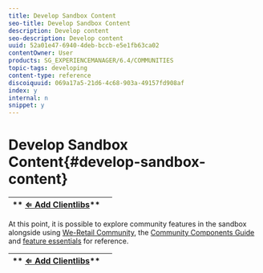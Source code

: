 ```yaml
---
title: Develop Sandbox Content
seo-title: Develop Sandbox Content
description: Develop content 
seo-description: Develop content 
uuid: 52a01e47-6940-4deb-bccb-e5e1fb63ca02
contentOwner: User
products: SG_EXPERIENCEMANAGER/6.4/COMMUNITIES
topic-tags: developing
content-type: reference
discoiquuid: 069a17a5-21d6-4c68-903a-49157fd908af
index: y
internal: n
snippet: y
---
```


# Develop Sandbox Content{#develop-sandbox-content}

| ** [⇐ Add Clientlibs](../../communities/using/add-clientlibs.md)** |  |
|---|---|

At this point, it is possible to explore community features in the sandbox alongside using [We-Retail Community](../../sites/developing/using/we-retail.md), the [Community Components Guide](../../communities/using/components-guide.md) and [feature essentials](../../communities/using/essentials.md) for reference.

| ** [⇐ Add Clientlibs](../../communities/using/add-clientlibs.md)** |  |
|---|---|

